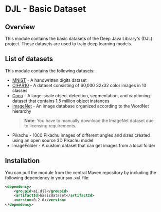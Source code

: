 # DJL - Basic Dataset

## Overview

This module contains the basic datasets of the Deep Java Library's (DJL) project. These datasets are used to train deep learning models.

## List of datasets

This module contains the following datasets:

- [MNIST](http://yann.lecun.com/exdb/mnist/) - A handwritten digits dataset
- [CIFAR10](https://www.cs.toronto.edu/~kriz/cifar.html) - A dataset consisting of 60,000 32x32 color images in 10 classes
- [Coco](http://cocodataset.org) - A large-scale object detection, segmentation, and captioning dataset that contains 1.5 million object instances 
- [ImageNet](http://www.image-net.org/) - An image database organized according to the WordNet hierarchy
  >**Note**: You have to manually download the ImageNet dataset due to licensing requirements.
- Pikachu - 1000 Pikachu images of different angles and sizes created using an open source 3D Pikachu model
- ImageFolder - A custom dataset that can get images from a local folder

## Installation
You can pull the module from the central Maven repository by including the following dependency in your `pom.xml` file:

```xml
<dependency>
    <groupId>ai.djl</groupId>
    <artifactId>basicdataset</artifactId>
    <version>0.2.0</version>
</dependency>
```

